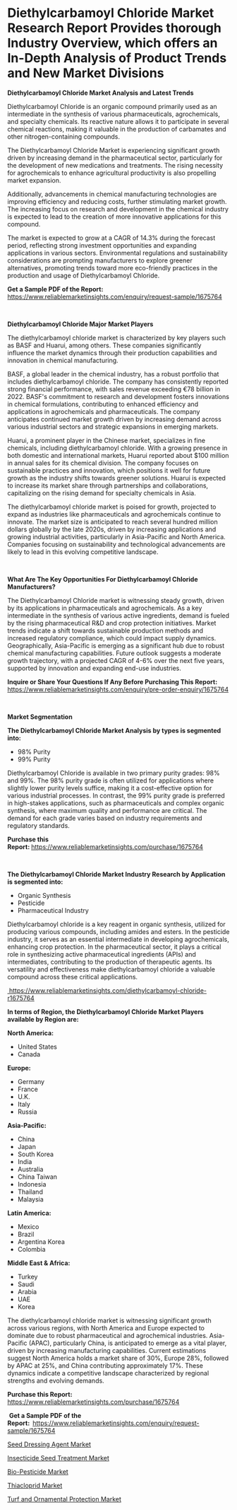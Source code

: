 <p><h1>Diethylcarbamoyl Chloride Market Research Report Provides thorough Industry Overview, which offers an In-Depth Analysis of Product Trends and New Market Divisions</h1></p><p><strong>Diethylcarbamoyl Chloride Market Analysis and Latest Trends</strong></p>
<p><p>Diethylcarbamoyl Chloride is an organic compound primarily used as an intermediate in the synthesis of various pharmaceuticals, agrochemicals, and specialty chemicals. Its reactive nature allows it to participate in several chemical reactions, making it valuable in the production of carbamates and other nitrogen-containing compounds. </p><p>The Diethylcarbamoyl Chloride Market is experiencing significant growth driven by increasing demand in the pharmaceutical sector, particularly for the development of new medications and treatments. The rising necessity for agrochemicals to enhance agricultural productivity is also propelling market expansion. </p><p>Additionally, advancements in chemical manufacturing technologies are improving efficiency and reducing costs, further stimulating market growth. The increasing focus on research and development in the chemical industry is expected to lead to the creation of more innovative applications for this compound. </p><p>The market is expected to grow at a CAGR of 14.3% during the forecast period, reflecting strong investment opportunities and expanding applications in various sectors. Environmental regulations and sustainability considerations are prompting manufacturers to explore greener alternatives, promoting trends toward more eco-friendly practices in the production and usage of Diethylcarbamoyl Chloride.</p></p>
<p><strong>Get a Sample PDF of the Report:&nbsp;</strong> <a href="https://www.reliablemarketinsights.com/enquiry/request-sample/1675764?utm_campaign=1197&utm_medium=2&utm_source=Github&utm_content=ia&utm_term=11112024&utm_id=diethylcarbamoyl-chloride">https://www.reliablemarketinsights.com/enquiry/request-sample/1675764</a></p>
<p>&nbsp;</p>
<p><strong>Diethylcarbamoyl Chloride Major Market Players</strong></p>
<p><p>The diethylcarbamoyl chloride market is characterized by key players such as BASF and Huarui, among others. These companies significantly influence the market dynamics through their production capabilities and innovation in chemical manufacturing.</p><p>BASF, a global leader in the chemical industry, has a robust portfolio that includes diethylcarbamoyl chloride. The company has consistently reported strong financial performance, with sales revenue exceeding €78 billion in 2022. BASF's commitment to research and development fosters innovations in chemical formulations, contributing to enhanced efficiency and applications in agrochemicals and pharmaceuticals. The company anticipates continued market growth driven by increasing demand across various industrial sectors and strategic expansions in emerging markets.</p><p>Huarui, a prominent player in the Chinese market, specializes in fine chemicals, including diethylcarbamoyl chloride. With a growing presence in both domestic and international markets, Huarui reported about $100 million in annual sales for its chemical division. The company focuses on sustainable practices and innovation, which positions it well for future growth as the industry shifts towards greener solutions. Huarui is expected to increase its market share through partnerships and collaborations, capitalizing on the rising demand for specialty chemicals in Asia.</p><p>The diethylcarbamoyl chloride market is poised for growth, projected to expand as industries like pharmaceuticals and agrochemicals continue to innovate. The market size is anticipated to reach several hundred million dollars globally by the late 2020s, driven by increasing applications and growing industrial activities, particularly in Asia-Pacific and North America. Companies focusing on sustainability and technological advancements are likely to lead in this evolving competitive landscape.</p></p>
<p>&nbsp;</p>
<p><strong>What Are The Key Opportunities For Diethylcarbamoyl Chloride Manufacturers?</strong></p>
<p><p>The Diethylcarbamoyl Chloride market is witnessing steady growth, driven by its applications in pharmaceuticals and agrochemicals. As a key intermediate in the synthesis of various active ingredients, demand is fueled by the rising pharmaceutical R&D and crop protection initiatives. Market trends indicate a shift towards sustainable production methods and increased regulatory compliance, which could impact supply dynamics. Geographically, Asia-Pacific is emerging as a significant hub due to robust chemical manufacturing capabilities. Future outlook suggests a moderate growth trajectory, with a projected CAGR of 4-6% over the next five years, supported by innovation and expanding end-use industries.</p></p>
<p><strong>Inquire or Share Your Questions If Any Before Purchasing This Report:</strong> <a href="https://www.reliablemarketinsights.com/enquiry/pre-order-enquiry/1675764?utm_campaign=1197&utm_medium=2&utm_source=Github&utm_content=ia&utm_term=11112024&utm_id=diethylcarbamoyl-chloride">https://www.reliablemarketinsights.com/enquiry/pre-order-enquiry/1675764</a></p>
<p>&nbsp;</p>
<p><strong>Market Segmentation</strong></p>
<p><strong>The Diethylcarbamoyl Chloride Market Analysis by types is segmented into:</strong></p>
<p><ul><li>98% Purity</li><li>99% Purity</li></ul></p>
<p><p>Diethylcarbamoyl Chloride is available in two primary purity grades: 98% and 99%. The 98% purity grade is often utilized for applications where slightly lower purity levels suffice, making it a cost-effective option for various industrial processes. In contrast, the 99% purity grade is preferred in high-stakes applications, such as pharmaceuticals and complex organic synthesis, where maximum quality and performance are critical. The demand for each grade varies based on industry requirements and regulatory standards.</p></p>
<p><strong>Purchase this Report:&nbsp;</strong><a href="https://www.reliablemarketinsights.com/purchase/1675764?utm_campaign=1197&utm_medium=2&utm_source=Github&utm_content=ia&utm_term=11112024&utm_id=diethylcarbamoyl-chloride">https://www.reliablemarketinsights.com/purchase/1675764</a></p>
<p>&nbsp;</p>
<p><strong>The Diethylcarbamoyl Chloride Market Industry Research by Application is segmented into:</strong></p>
<p><ul><li>Organic Synthesis</li><li>Pesticide</li><li>Pharmaceutical Industry</li></ul></p>
<p><p>Diethylcarbamoyl chloride is a key reagent in organic synthesis, utilized for producing various compounds, including amides and esters. In the pesticide industry, it serves as an essential intermediate in developing agrochemicals, enhancing crop protection. In the pharmaceutical sector, it plays a critical role in synthesizing active pharmaceutical ingredients (APIs) and intermediates, contributing to the production of therapeutic agents. Its versatility and effectiveness make diethylcarbamoyl chloride a valuable compound across these critical applications.</p></p>
<p><a href="https://www.reliablemarketinsights.com/diethylcarbamoyl-chloride-r1675764?utm_campaign=1197&utm_medium=2&utm_source=Github&utm_content=ia&utm_term=11112024&utm_id=diethylcarbamoyl-chloride">&nbsp;https://www.reliablemarketinsights.com/diethylcarbamoyl-chloride-r1675764</a></p>
<p><strong>In terms of Region, the Diethylcarbamoyl Chloride Market Players available by Region are:</strong></p>
<p>
    <p> <strong> North America: </strong>
        <ul>
            <li>United States</li>
            <li>Canada</li>
        </ul>
        </p> 
    <p> <strong> Europe: </strong>
        <ul>
            <li>Germany</li>
            <li>France</li>
            <li>U.K.</li>
            <li>Italy</li>
            <li>Russia</li>
        </ul>
        </p> 
    <p> <strong> Asia-Pacific: </strong>
        <ul>
            <li>China</li>
            <li>Japan</li>
            <li>South Korea</li>
            <li>India</li>
            <li>Australia</li>
            <li>China Taiwan</li>
            <li>Indonesia</li>
            <li>Thailand</li>
            <li>Malaysia</li>
        </ul>
        </p> 
    <p> <strong> Latin America: </strong>
        <ul>
            <li>Mexico</li>
            <li>Brazil</li>
            <li>Argentina Korea</li>
            <li>Colombia</li>
        </ul>
        </p> 
    <p> <strong> Middle East & Africa: </strong>
        <ul>
            <li>Turkey</li>
            <li>Saudi</li>
            <li>Arabia</li>
            <li>UAE</li>
            <li>Korea</li>
        </ul>
    </p>
    </p>
<p><p>The diethylcarbamoyl chloride market is witnessing significant growth across various regions, with North America and Europe expected to dominate due to robust pharmaceutical and agrochemical industries. Asia-Pacific (APAC), particularly China, is anticipated to emerge as a vital player, driven by increasing manufacturing capabilities. Current estimations suggest North America holds a market share of 30%, Europe 28%, followed by APAC at 25%, and China contributing approximately 17%. These dynamics indicate a competitive landscape characterized by regional strengths and evolving demands.</p></p>
<p><strong>Purchase this Report: </strong><a href="https://www.reliablemarketinsights.com/purchase/1675764?utm_campaign=1197&utm_medium=2&utm_source=Github&utm_content=ia&utm_term=11112024&utm_id=diethylcarbamoyl-chloride">https://www.reliablemarketinsights.com/purchase/1675764</a></p>
<p>&nbsp;<strong>Get a Sample PDF of the Report:&nbsp;&nbsp;</strong><a href="https://www.reliablemarketinsights.com/enquiry/request-sample/1675764?utm_campaign=1197&utm_medium=2&utm_source=Github&utm_content=ia&utm_term=11112024&utm_id=diethylcarbamoyl-chloride">https://www.reliablemarketinsights.com/enquiry/request-sample/1675764</a></p>
<p><strong></strong></p>
<p><p><a href="https://www.linkedin.com/pulse/seed-dressing-agent-market-report-product-type-end-use-application-i3jlf?utm_campaign=1197&utm_medium=2&utm_source=Github&utm_content=ia&utm_term=11112024&utm_id=diethylcarbamoyl-chloride">Seed Dressing Agent Market</a></p><p><a href="https://www.linkedin.com/pulse/evaluating-insecticide-seed-treatment-market-trends-growth-opportunities-pysnf?utm_campaign=1197&utm_medium=2&utm_source=Github&utm_content=ia&utm_term=11112024&utm_id=diethylcarbamoyl-chloride">Insecticide Seed Treatment Market</a></p><p><a href="https://www.linkedin.com/pulse/bio-pesticide-market-evolution-global-trends-regional-dynamics-shpaf?utm_campaign=1197&utm_medium=2&utm_source=Github&utm_content=ia&utm_term=11112024&utm_id=diethylcarbamoyl-chloride">Bio-Pesticide Market</a></p><p><a href="https://www.linkedin.com/pulse/insights-thiacloprid-market-size-which-expanding-133-cagr-from-wfdnf?utm_campaign=1197&utm_medium=2&utm_source=Github&utm_content=ia&utm_term=11112024&utm_id=diethylcarbamoyl-chloride">Thiacloprid Market</a></p><p><a href="https://www.linkedin.com/pulse/turf-ornamental-protection-market-velocity-112-cagr-trajectory-2jsff?utm_campaign=1197&utm_medium=2&utm_source=Github&utm_content=ia&utm_term=11112024&utm_id=diethylcarbamoyl-chloride">Turf and Ornamental Protection Market</a></p></p>